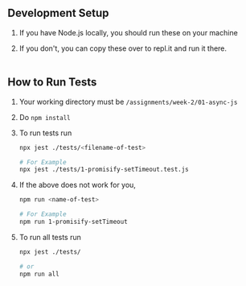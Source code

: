 ## Development Setup

1. If you have Node.js locally, you should run these on your machine

2. If you don't, you can copy these over to repl.it and run it there.
   <br><br>

## How to Run Tests

1. Your working directory must be `/assignments/week-2/01-async-js`

2. Do `npm install`

3. To run tests run

   ```bash
   npx jest ./tests/<filename-of-test>

   # For Example
   npx jest ./tests/1-promisify-setTimeout.test.js
   ```

4. If the above does not work for you,

   ```bash
   npm run <name-of-test>

   # For Example
   npm run 1-promisify-setTimeout
   ```

5. To run all tests run

   ```bash
   npx jest ./tests/

   # or
   npm run all
   ```
